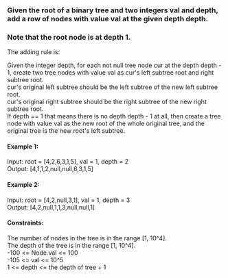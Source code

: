 ### Given the root of a binary tree and two integers val and depth, add a row of nodes with value val at the given depth depth.  
### Note that the root node is at depth 1.  

The adding rule is:  

Given the integer depth, for each not null tree node cur at the depth depth - 1, create two tree nodes with value val as cur's left subtree root and right subtree root.  
cur's original left subtree should be the left subtree of the new left subtree root.  
cur's original right subtree should be the right subtree of the new right subtree root.  
If depth == 1 that means there is no depth depth - 1 at all, then create a tree node with value val as the new root of the whole original tree, and the original tree is the new root's left subtree.  
   

#### Example 1:  
  
Input: root = [4,2,6,3,1,5], val = 1, depth = 2  
Output: [4,1,1,2,null,null,6,3,1,5]  
#### Example 2:   
Input: root = [4,2,null,3,1], val = 1, depth = 3  
Output: [4,2,null,1,1,3,null,null,1]  
  
#### Constraints:  
  
The number of nodes in the tree is in the range [1, 10^4].  
The depth of the tree is in the range [1, 10^4].  
-100 <= Node.val <= 100  
-105 <= val <= 10^5  
1 <= depth <= the depth of tree + 1  
